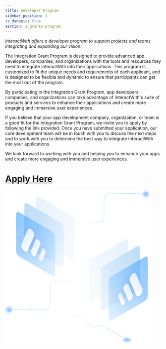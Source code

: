 ```yaml
---
title: Developer Program
sidebar_position: 1
is_dynamic: true
section: 2-grants-program
---
```

*InteractWith offers a developer program to support projects and teams integrating and expanding our vision.*

The Integration Grant Program is designed to provide advanced app developers, companies, and organizations with the tools and resources they need to integrate InteractWith into their applications. This program is customized to fit the unique needs and requirements of each applicant, and is designed to be flexible and dynamic to ensure that participants can get the most out of the program. 

By participating in the Integration Grant Program, app developers, companies, and organizations can take advantage of InteractWith's suite of products and services to enhance their applications and create more engaging and immersive user experiences.

If you believe that your app development company, organization, or team is a good fit for the Integration Grant Program, we invite you to apply by following the link provided. Once you have submitted your application, our core development team will be in touch with you to discuss the next steps and to work with you to determine the best way to integrate InteractWith into your applications. 

We look forward to working with you and helping you to enhance your apps and create more engaging and immersive user experiences.

# [Apply Here](https://interactwith.com/community/grants/integration_program)

[](https://interactwith.com/community/grants/integration_program)

![](integrprogram.1159167c9714d29115a2.png)